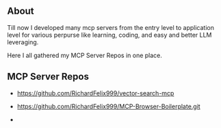## About
Till now I developed many mcp servers from the entry level to application level for various perpurse like learning, coding, and easy and better LLM leveraging.

Here I all gathered my MCP Server Repos in one place.

## MCP Server Repos

- https://github.com/RichardFelix999/vector-search-mcp

- https://github.com/RichardFelix999/MCP-Browser-Boilerplate.git

-